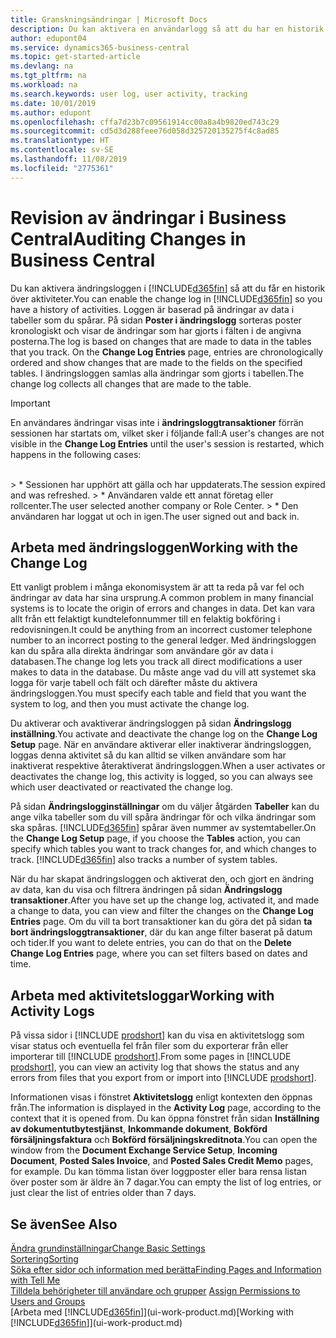 ```yaml
---
title: Granskningsändringar | Microsoft Docs
description: Du kan aktivera en användarlogg så att du har en historik över alla ändringar som gjorts i spårade tabeller. Du kan även spåra aktiviteter med vissa typer av aktivitetsloggar.
author: edupont04
ms.service: dynamics365-business-central
ms.topic: get-started-article
ms.devlang: na
ms.tgt_pltfrm: na
ms.workload: na
ms.search.keywords: user log, user activity, tracking
ms.date: 10/01/2019
ms.author: edupont
ms.openlocfilehash: cffa7d23b7c09561914cc00a8a4b9820ed743c29
ms.sourcegitcommit: cd5d3d288feee76d058d325720135275f4c8ad85
ms.translationtype: HT
ms.contentlocale: sv-SE
ms.lasthandoff: 11/08/2019
ms.locfileid: "2775361"
---
```

# <a name="auditing-changes-in-business-central"></a><span data-ttu-id="52c32-104">Revision av ändringar i Business Central</span><span class="sxs-lookup"><span data-stu-id="52c32-104">Auditing Changes in Business Central</span></span>

<span data-ttu-id="52c32-105">Du kan aktivera ändringsloggen i [!INCLUDE[d365fin](includes/d365fin_md.md)] så att du får en historik över aktiviteter.</span><span class="sxs-lookup"><span data-stu-id="52c32-105">You can enable the change log in [!INCLUDE[d365fin](includes/d365fin_md.md)] so you have a history of activities.</span></span> <span data-ttu-id="52c32-106">Loggen är baserad på ändringar av data i tabeller som du spårar. På sidan **Poster i ändringslogg** sorteras poster kronologiskt och visar de ändringar som har gjorts i fälten i de angivna posterna.</span><span class="sxs-lookup"><span data-stu-id="52c32-106">The log is based on changes that are made to data in the tables that you track. On the **Change Log Entries** page, entries are chronologically ordered and show changes that are made to the fields on the specified tables.</span></span> <span data-ttu-id="52c32-107">I ändringsloggen samlas alla ändringar som gjorts i tabellen.</span><span class="sxs-lookup"><span data-stu-id="52c32-107">The change log collects all changes that are made to the table.</span></span>

> [!Important]
> <span data-ttu-id="52c32-108">En användares ändringar visas inte i **ändringsloggtransaktioner** förrän sessionen har startats om, vilket sker i följande fall:</span><span class="sxs-lookup"><span data-stu-id="52c32-108">A user's changes are not visible in the **Change Log Entries** until the user's session is restarted, which happens in the following cases:</span></span>
<br />
> * <span data-ttu-id="52c32-109">Sessionen har upphört att gälla och har uppdaterats.</span><span class="sxs-lookup"><span data-stu-id="52c32-109">The session expired and was refreshed.</span></span>
> * <span data-ttu-id="52c32-110">Användaren valde ett annat företag eller rollcenter.</span><span class="sxs-lookup"><span data-stu-id="52c32-110">The user selected another company or Role Center.</span></span>
> * <span data-ttu-id="52c32-111">Den användaren har loggat ut och in igen.</span><span class="sxs-lookup"><span data-stu-id="52c32-111">The user signed out and back in.</span></span>

## <a name="working-with-the-change-log"></a><span data-ttu-id="52c32-112">Arbeta med ändringsloggen</span><span class="sxs-lookup"><span data-stu-id="52c32-112">Working with the Change Log</span></span>

<span data-ttu-id="52c32-113">Ett vanligt problem i många ekonomisystem är att ta reda på var fel och ändringar av data har sina ursprung.</span><span class="sxs-lookup"><span data-stu-id="52c32-113">A common problem in many financial systems is to locate the origin of errors and changes in data.</span></span> <span data-ttu-id="52c32-114">Det kan vara allt från ett felaktigt kundtelefonnummer till en felaktig bokföring i redovisningen.</span><span class="sxs-lookup"><span data-stu-id="52c32-114">It could be anything from an incorrect customer telephone number to an incorrect posting to the general ledger.</span></span> <span data-ttu-id="52c32-115">Med ändringsloggen kan du spåra alla direkta ändringar som användare gör av data i databasen.</span><span class="sxs-lookup"><span data-stu-id="52c32-115">The change log lets you track all direct modifications a user makes to data in the database.</span></span> <span data-ttu-id="52c32-116">Du måste ange vad du vill att systemet ska logga för varje tabell och fält och därefter måste du aktivera ändringsloggen.</span><span class="sxs-lookup"><span data-stu-id="52c32-116">You must specify each table and field that you want the system to log, and then you must activate the change log.</span></span>  

<span data-ttu-id="52c32-117">Du aktiverar och avaktiverar ändringsloggen på sidan **Ändringslogg inställning**.</span><span class="sxs-lookup"><span data-stu-id="52c32-117">You activate and deactivate the change log on the **Change Log Setup** page.</span></span> <span data-ttu-id="52c32-118">När en användare aktiverar eller inaktiverar ändringsloggen, loggas denna aktivitet så du kan alltid se vilken användare som har inaktiverat respektive återaktiverat ändringsloggen.</span><span class="sxs-lookup"><span data-stu-id="52c32-118">When a user activates or deactivates the change log, this activity is logged, so you can always see which user deactivated or reactivated the change log.</span></span>

<span data-ttu-id="52c32-119">På sidan **Ändringslogginställningar** om du väljer åtgärden **Tabeller** kan du ange vilka tabeller som du vill spåra ändringar för och vilka ändringar som ska spåras. [!INCLUDE[d365fin](includes/d365fin_md.md)] spårar även nummer av systemtabeller.</span><span class="sxs-lookup"><span data-stu-id="52c32-119">On the **Change Log Setup** page, if you choose the **Tables** action, you can specify which tables you want to track changes for, and which changes to track. [!INCLUDE[d365fin](includes/d365fin_md.md)] also tracks a number of system tables.</span></span>

<span data-ttu-id="52c32-120">När du har skapat ändringsloggen och aktiverat den, och gjort en ändring av data, kan du visa och filtrera ändringen på sidan **Ändringslogg transaktioner**.</span><span class="sxs-lookup"><span data-stu-id="52c32-120">After you have set up the change log, activated it, and made a change to data, you can view and filter the changes on the **Change Log Entries** page.</span></span> <span data-ttu-id="52c32-121">Om du vill ta bort transaktioner kan du göra det på sidan **ta bort ändringsloggtransaktioner**, där du kan ange filter baserat på datum och tider.</span><span class="sxs-lookup"><span data-stu-id="52c32-121">If you want to delete entries, you can do that on the **Delete Change Log Entries** page, where you can set filters based on dates and time.</span></span>  

## <a name="working-with-activity-logs"></a><span data-ttu-id="52c32-122">Arbeta med aktivitetsloggar</span><span class="sxs-lookup"><span data-stu-id="52c32-122">Working with Activity Logs</span></span>

<span data-ttu-id="52c32-123">På vissa sidor i [!INCLUDE [prodshort](includes/prodshort.md)] kan du visa en aktivitetslogg som visar status och eventuella fel från filer som du exporterar från eller importerar till [!INCLUDE [prodshort](includes/prodshort.md)].</span><span class="sxs-lookup"><span data-stu-id="52c32-123">From some pages in [!INCLUDE [prodshort](includes/prodshort.md)], you can view an activity log that shows the status and any errors from files that you export from or import into [!INCLUDE [prodshort](includes/prodshort.md)].</span></span>  

<span data-ttu-id="52c32-124">Informationen visas i fönstret **Aktivitetslogg** enligt kontexten den öppnas från.</span><span class="sxs-lookup"><span data-stu-id="52c32-124">The information is displayed in the **Activity Log** page, according to the context that it is opened from.</span></span> <span data-ttu-id="52c32-125">Du kan öppna fönstret från sidan **Inställning av dokumentutbytestjänst**, **Inkommande dokument**, **Bokförd försäljningsfaktura** och **Bokförd försäljningskreditnota**.</span><span class="sxs-lookup"><span data-stu-id="52c32-125">You can open the window from the **Document Exchange Service Setup**, **Incoming Document**, **Posted Sales Invoice**, and **Posted Sales Credit Memo** pages, for example.</span></span> <span data-ttu-id="52c32-126">Du kan tömma listan över loggposter eller bara rensa listan över poster som är äldre än 7 dagar.</span><span class="sxs-lookup"><span data-stu-id="52c32-126">You can empty the list of log entries, or just clear the list of entries older than 7 days.</span></span>  

## <a name="see-also"></a><span data-ttu-id="52c32-127">Se även</span><span class="sxs-lookup"><span data-stu-id="52c32-127">See Also</span></span>
[<span data-ttu-id="52c32-128">Ändra grundinställningar</span><span class="sxs-lookup"><span data-stu-id="52c32-128">Change Basic Settings</span></span>](ui-change-basic-settings.md)  
[<span data-ttu-id="52c32-129">Sortering</span><span class="sxs-lookup"><span data-stu-id="52c32-129">Sorting</span></span>](ui-sorting.md)  
[<span data-ttu-id="52c32-130">Söka efter sidor och information med berätta</span><span class="sxs-lookup"><span data-stu-id="52c32-130">Finding Pages and Information with Tell Me</span></span>](ui-search.md)  
<span data-ttu-id="52c32-131">[Tilldela behörigheter till användare och grupper](ui-define-granular-permissions.md)  </span><span class="sxs-lookup"><span data-stu-id="52c32-131">[Assign Permissions to Users and Groups](ui-define-granular-permissions.md)  </span></span>  
<span data-ttu-id="52c32-132">[Arbeta med [!INCLUDE[d365fin](includes/d365fin_md.md)]](ui-work-product.md)</span><span class="sxs-lookup"><span data-stu-id="52c32-132">[Working with [!INCLUDE[d365fin](includes/d365fin_md.md)]](ui-work-product.md)</span></span>  
